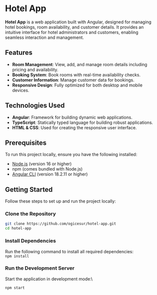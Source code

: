 # Hotel App

**Hotel App** is a web application built with Angular, designed for managing hotel bookings, room availability, and customer details. It provides an intuitive interface for hotel administrators and customers, enabling seamless interaction and management.

## Features

- **Room Management**: View, add, and manage room details including pricing and availability.
- **Booking System**: Book rooms with real-time availability checks.
- **Customer Information**: Manage customer data for bookings.
- **Responsive Design**: Fully optimized for both desktop and mobile devices.

## Technologies Used

- **Angular**: Framework for building dynamic web applications.
- **TypeScript**: Statically typed language for building robust applications.
- **HTML & CSS**: Used for creating the responsive user interface.

## Prerequisites

To run this project locally, ensure you have the following installed:

- [Node.js](https://nodejs.org/) (version 16 or higher)
- npm (comes bundled with Node.js)
- [Angular CLI](https://angular.io/cli) (version 18.2.11 or higher)

## Getting Started

Follow these steps to set up and run the project locally:

### Clone the Repository

```bash
git clone https://github.com/ogicesur/hotel-app.git
cd hotel-app
```

### Install Dependencies

Run the following command to install all required dependencies:\
`npm install`

### Run the Development Server

Start the application in development mode:\

`npm start`
